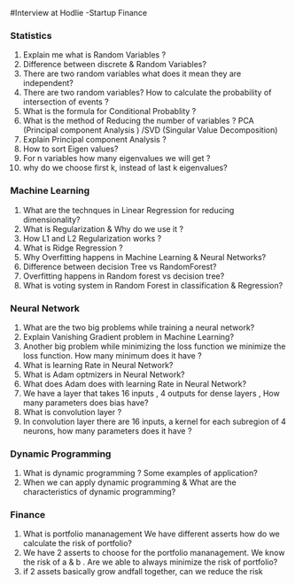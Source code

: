 #Interview at Hodlie -Startup Finance

### Statistics 

1. Explain me what is Random Variables ? 
2. Difference between discrete & Random Variables?
3. There are two random variables what does it mean they are independent?
4. There are two random variables? How to calculate the probability of intersection of events ?
5. What is the formula for Conditional Probablity ?
5. What is the method of Reducing the number of variables ? PCA (Principal component Analysis ) /SVD (Singular Value Decomposition)
5. Explain Principal component Analysis ? 
6. How to sort Eigen values?
7. For n variables how many eigenvalues we will get ? 
8. why do we choose first k, instead of last k eigenvalues? 


### Machine Learning
1. What are the technques in Linear Regression for reducing dimensionality?
2. What is Regularization & Why do we use it ?
3. How L1 and L2 Regularization works ? 
3. What is Ridge Regression ? 
4. Why Overfitting happens in Machine Learning & Neural Networks? 
5. Difference between decision Tree vs RandomForest?
6. Overfitting happens in Random forest vs decision tree?
7. What is voting system in Random Forest in classification & Regression? 


### Neural Network
1. What are the two big problems while training a neural network?
2. Explain Vanishing Gradient problem in Machine Learning?
3. Another big problem while minimizing the loss function we minimize the loss function. How many minimum does it have ? 
4. What is learning Rate in Neural Network?
5. What is Adam optmizers in Neural Network?
6. What does Adam does with learning Rate in Neural Network?
7. We have a layer that takes 16 inputs , 4 outputs for dense layers , How many parameters does bias have? 
8. What is convolution layer ? 
9. In convolution layer there are 16 inputs, a kernel for each subregion of 4 neurons, how many parameters does it have ? 


### Dynamic Programming 
1. What is dynamic programming ? Some examples of application?
2. When we can apply dynamic programming & What are the characteristics of dynamic programming?


### Finance 
1. What is portfolio mananagement We have different asserts how do we calculate the risk of portfolio?
2. We have 2 asserts to choose for the portfolio mananagement. We know the risk of a & b . Are we able to always minimize the risk of portfolio?
3. if 2 assets basically grow andfall together, can we reduce the risk
